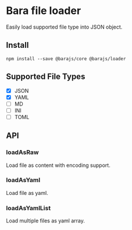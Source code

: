 # Bara file loader

Easily load supported file type into JSON object.

## Install

```
npm install --save @barajs/core @barajs/loader
```

## Supported File Types

- [x] JSON
- [x] YAML
- [ ] MD
- [ ] INI
- [ ] TOML

## API

### loadAsRaw
Load file as content with encoding support.

### loadAsYaml
Load file as yaml.

### loadAsYamlList
Load multiple files as yaml array.